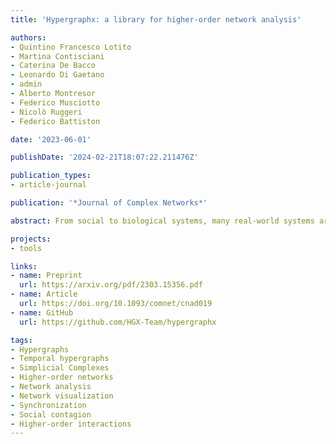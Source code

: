 ```yaml
---
title: 'Hypergraphx: a library for higher-order network analysis'

authors:
- Quintino Francesco Lotito
- Martina Contisciani
- Caterina De Bacco
- Leonardo Di Gaetano
- admin
- Alberto Montresor
- Federico Musciotto
- Nicolò Ruggeri
- Federico Battiston

date: '2023-06-01'

publishDate: '2024-02-21T18:07:22.211476Z'

publication_types:
- article-journal

publication: '*Journal of Complex Networks*'

abstract: From social to biological systems, many real-world systems are characterized by higher-order, non-dyadic interactions. Such systems are conveniently described by hypergraphs, where hyperedges encode interactions among an arbitrary number of units. Here, we present an open-source python library, hypergraphx (HGX), providing a comprehensive collection of algorithms and functions for the analysis of higher-order networks. These include different ways to convert data across distinct higher-order representations, a large variety of measures of higher-order organization at the local and the mesoscale, statistical filters to sparsify higher-order data, a wide array of static and dynamic generative models, and an implementation of different dynamical processes with higher-order interactions. Our computational framework is general, and allows to analyse hypergraphs with weighted, directed, signed, temporal and multiplex group interactions. We provide visual insights on higher-order data through a variety of different visualization tools. We accompany our code with an extended higher-order data repository and demonstrate the ability of HGX to analyse real-world systems through a systematic analysis of a social network with higher-order interactions. The library is conceived as an evolving, community-based effort, which will further extend its functionalities over the years. Our software is available at https://github.com/HGX-Team/hypergraphx.

projects: 
- tools

links:
- name: Preprint
  url: https://arxiv.org/pdf/2303.15356.pdf
- name: Article
  url: https://doi.org/10.1093/comnet/cnad019
- name: GitHub
  url: https://github.com/HGX-Team/hypergraphx

tags:
- Hypergraphs
- Temporal hypergraphs
- Simplicial Complexes
- Higher-order networks
- Network analysis
- Network visualization
- Synchronization
- Social contagion
- Higher-order interactions
---
```


